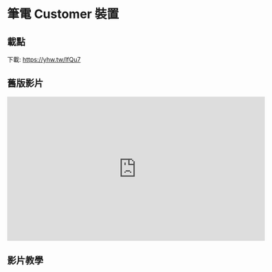 # 筆電 Customer 裝置
## 載點
下載: https://yhw.tw/lfQu7
## 舊版影片
<iframe width="600" height="335" src="https://www.youtube.com/embed/_GLbC8zPuWQ?si=58nPXepKSTr_dSnr" title="YouTube video player" frameborder="0" allow="accelerometer; autoplay; clipboard-write; encrypted-media; gyroscope; picture-in-picture; web-share" referrerpolicy="strict-origin-when-cross-origin" allowfullscreen></iframe>

## 影片教學
